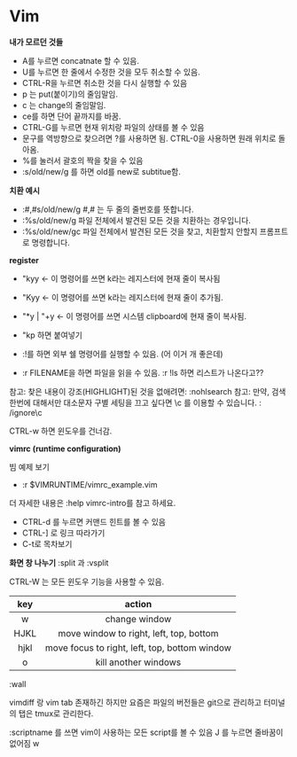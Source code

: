 # Vim

**내가 모르던 것들**

- A를 누르면 concatnate 할 수 있음.
- U를 누르면 한 줄에서 수정한 것을 모두 취소할 수 있음.
- CTRL-R을 누르면 취소한 것을 다시 실행할 수 있음
- p 는 put(붙이기)의 줄임말임.
- c 는 change의 줄임말임. 
- ce를 하면 단어 끝까지를 바꿈.
- CTRL-G를 누르면 현재 위치랑 파일의 상태를 볼 수 있음
- 문구를 역방향으로 찾으려면 ?를 사용하면 됨. CTRL-0을 사용하면 원래 위치로 돌아옴.
- %를 눌러서 괄호의 짝을 찾을 수 있음
- :s/old/new/g 를 하면 old를 new로 subtitue함.

**치환 예시**

- :#,#s/old/new/g    #,# 는 두 줄의 줄번호를 뜻합니다.
- :%s/old/new/g      파일 전체에서 발견된 모든 것을 치환하는 경우입니다.
- :%s/old/new/gc     파일 전체에서 발견된 모든 것을 찾고, 치환할지 안할지 프롬프트로 명령합니다. 

**register**

- "kyy <- 이 명령어를 쓰면 k라는 레지스터에 현재 줄이 복사됨
- "Kyy <- 이 명령어를 쓰면 k라는 레지스터에 현재 줄이 추가됨.
- "*y | "+y  <- 이 명령어를 쓰면 시스템 clipboard에 현재 줄이 복사됨.
- "kp 하면 붙여넣기

- :!를 하면 외부 쉘 명령어를 실행할 수 있음. (어 이거 개 좋은데)
- :r FILENAME을 하면 파일을 읽을 수 있음. :r !ls 하면 리스트가 나온다고??

참고:  찾은 내용이 강조(HIGHLIGHT)된 것을 없애려면:   :nohlsearch 
참고:  만약, 검색 한번에 대해서만 대소문자 구별 세팅을 끄고 싶다면 \c 를 이용할 수 있습니다. 
:  /ignore\c  <ENTER>

CTRL-w 하면 윈도우를 건너감. 

**vimrc (runtime configuration)**

빔 예제 보기
- :r $VIMRUNTIME/vimrc_example.vim

더 자세한 내용은 :help vimrc-intro를 참고 하세요.

- CTRL-d 를 누르면 커맨드 힌트를 볼 수 있음
- CTRL-] 로 링크 따라가기
- C-t로 목차보기

**화면 창 나누기**
:split 과 :vsplit <filename>

CTRL-W 는 모든 윈도우 기능을 사용할 수 있음.

|  key  |                    action                     |
| :---: | :-------------------------------------------: |
|   w   |                 change window                 |
| HJKL  |    move window to right, left, top, bottom    |
| hjkl  | move focus to right, left, top, bottom window |
| o     | kill another windows                          |


:wall 


vimdiff 랑 vim tab 존재하긴 하지만 요즘은 파일의 버전들은 git으로 관리하고 터미널의 탭은 tmux로 관리한다. 

:scriptname 를 쓰면 vim이 사용하는 모든 script를 볼 수 있음
J 를 누르면 줄바꿈이 없어짐
w

